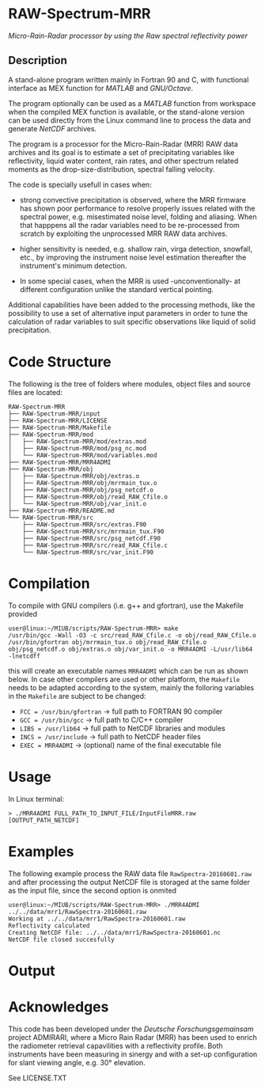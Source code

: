 # RAW-Spectrum-MRR
_Micro-Rain-Radar processor by using the Raw spectral reflectivity power_

## Description
A stand-alone program written mainly in Fortran 90 and C, with functional interface as MEX function for _MATLAB_ and _GNU/Octave_.

The program optionally can be used as a _MATLAB_ function from workspace when the compiled MEX function is available, or the stand-alone version can be used directly from the Linux command line to process the data and generate _NetCDF_ archives.

The program is a processor for the Micro-Rain-Radar (MRR) RAW data archives and its goal is to estimate a set of precipitating variables like reflectivity, liquid water content, rain rates, and other spectrum related moments as the drop-size-distribution, spectral falling velocity.

The code is specially usefull in cases when:
* strong convective precipitation is observed, where the MRR firmware has shown poor performance to resolve properly issues related with the spectral power, e.g. misestimated noise level, folding and aliasing. When that happpens all the radar variables need to be re-processed from scratch by exploiting the unprocessed MRR RAW data archives.

* higher sensitivity is needed, e.g. shallow rain, virga detection, snowfall, etc., by improving the instrument noise level estimation thereafter the instrument's minimum detection.

* In some special cases, when the MRR is used -unconventionally- at different configuration unlike the standard vertical pointing. 

Additional capabilities have been added to the processing methods, like the possibility to use a set of alternative input parameters in order to tune the calculation of radar variables to suit specific observations like liquid of solid precipitation.

# Code Structure
The following is the tree of folders where modules, object files and source files are located:

    RAW-Spectrum-MRR
    ├── RAW-Spectrum-MRR/input
    ├── RAW-Spectrum-MRR/LICENSE
    ├── RAW-Spectrum-MRR/Makefile
    ├── RAW-Spectrum-MRR/mod
    │   ├── RAW-Spectrum-MRR/mod/extras.mod
    │   ├── RAW-Spectrum-MRR/mod/psg_nc.mod
    │   └── RAW-Spectrum-MRR/mod/variables.mod
    ├── RAW-Spectrum-MRR/MRR4ADMI
    ├── RAW-Spectrum-MRR/obj
    │   ├── RAW-Spectrum-MRR/obj/extras.o
    │   ├── RAW-Spectrum-MRR/obj/mrrmain_tux.o
    │   ├── RAW-Spectrum-MRR/obj/psg_netcdf.o
    │   ├── RAW-Spectrum-MRR/obj/read_RAW_Cfile.o
    │   └── RAW-Spectrum-MRR/obj/var_init.o
    ├── RAW-Spectrum-MRR/README.md
    └── RAW-Spectrum-MRR/src
        ├── RAW-Spectrum-MRR/src/extras.F90
        ├── RAW-Spectrum-MRR/src/mrrmain_tux.F90
        ├── RAW-Spectrum-MRR/src/psg_netcdf.F90
        ├── RAW-Spectrum-MRR/src/read_RAW_Cfile.c
        └── RAW-Spectrum-MRR/src/var_init.F90


# Compilation
To compile with GNU compilers (i.e. g++ and gfortran), use the Makefile provided
    
    user@linux:~/MIUB/scripts/RAW-Spectrum-MRR> make
    /usr/bin/gcc -Wall -O3 -c src/read_RAW_Cfile.c -o obj/read_RAW_Cfile.o
    /usr/bin/gfortran obj/mrrmain_tux.o obj/read_RAW_Cfile.o obj/psg_netcdf.o obj/extras.o obj/var_init.o -o MRR4ADMI -L/usr/lib64 -lnetcdff

this will create an executable names `MRR4ADMI` which can be run as shown below.
In case other compilers are used or other platform, the `Makefile` needs to be adapted according to the system, mainly the folloring variables in the `Makefile` are subject to be changed:

* `FCC = /usr/bin/gfortran` -> full path to FORTRAN 90 compiler
* `GCC = /usr/bin/gcc`      -> full path to C/C++ compiler
* `LIBS = /usr/lib64`       -> full path to NetCDF libraries and modules
* `INCS = /usr/include`     -> full path to NetCDF header files
* `EXEC = MRR4ADMI`         -> (optional) name of the final executable file

# Usage
In Linux terminal:

    > ./MRR4ADMI FULL_PATH_TO_INPUT_FILE/InputFileMRR.raw [OUTPUT_PATH_NETCDF]


# Examples
The following example process the RAW data file `RawSpectra-20160601.raw` and after processing the output NetCDF file is storaged at the same folder as the input file, since the second option is onmited

    user@linux:~/MIUB/scripts/RAW-Spectrum-MRR> ./MRR4ADMI ../../data/mrr1/RawSpectra-20160601.raw 
    Working at ../../data/mrr1/RawSpectra-20160601.raw
    Reflectivity calculated
    Creating NetCDF file: ../../data/mrr1/RawSpectra-20160601.nc
    NetCDF file closed succesfully


# Output

# Acknowledges
This code has been developed under the _Deutsche Forschungsgemainsam_ project ADMIRARI, where a Micro Rain Radar (MRR) has been used to enrich the radiometer retrieval capavilities with a reflectivity profile. Both instruments have been measuring in sinergy and with a set-up configuration for slant viewing angle, e.g. 30° elevation.

See LICENSE.TXT
